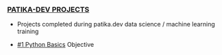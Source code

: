 ### [PATIKA-DEV PROJECTS](https://www.patika.dev/)
* Projects completed during patika.dev data science / machine learning training 

* [#1 Python Basics](https://www.patika.dev/egitimler/veri-bilimi-patikasi/python-temel)
  Objective





